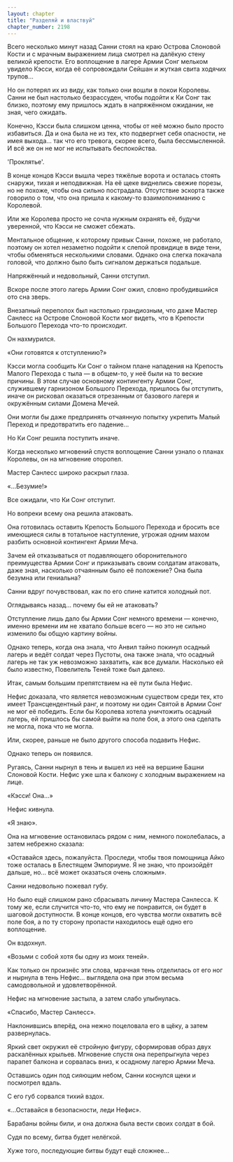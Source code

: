 ```yaml
---
layout: chapter
title: "Разделяй и властвуй"
chapter_number: 2198
---
```




Всего несколько минут назад Санни стоял на краю Острова Слоновой Кости и с мрачным выражением лица смотрел на далёкую стену великой крепости. Его воплощение в лагере Армии Сонг мельком увидело Кэсси, когда её сопровождали Сейшан и жуткая свита ходячих трупов...

Но он потерял их из виду, как только они вошли в покои Королевы. Санни не был настолько безрассуден, чтобы подойти к Ки Сонг так близко, поэтому ему пришлось ждать в напряжённом ожидании, не зная, чего ожидать.

Конечно, Кэсси была слишком ценна, чтобы от неё можно было просто избавиться. Да и она была не из тех, кто подвергнет себя опасности, не имея выхода... так что его тревога, скорее всего, была бессмысленной. И всё же он не мог не испытывать беспокойства.

'Проклятье'.

В конце концов Кэсси вышла через тяжёлые ворота и осталась стоять снаружи, тихая и неподвижная. На её щеке виднелись свежие порезы, но не похоже, чтобы она сильно пострадала. Отсутствие эскорта также говорило о том, что она пришла к какому-то взаимопониманию с Королевой.

Или же Королева просто не сочла нужным охранять её, будучи уверенной, что Кэсси не сможет сбежать.

Ментальное общение, к которому привык Санни, похоже, не работало, поэтому он хотел незаметно подойти к слепой провидице в виде тени, чтобы обменяться несколькими словами. Однако она слегка покачала головой, что должно было быть сигналом держаться подальше.

Напряжённый и недовольный, Санни отступил.

Вскоре после этого лагерь Армии Сонг ожил, словно пробудившийся ото сна зверь.

Внезапный переполох был настолько грандиозным, что даже Мастер Санлесс на Острове Слоновой Кости мог видеть, что в Крепости Большого Перехода что-то происходит.

Он нахмурился.

«Они готовятся к отступлению?»

Кэсси могла сообщить Ки Сонг о тайном плане нападения на Крепость Малого Перехода с тыла — в общем-то, у неё были на то веские причины. В этом случае основному контингенту Армии Сонг, служившему гарнизоном Большого Перехода, пришлось бы отступить, иначе он рисковал оказаться отрезанным от базового лагеря и окружённым силами Домена Мечей.

Они могли бы даже предпринять отчаянную попытку укрепить Малый Переход и предотвратить его падение...

Но Ки Сонг решила поступить иначе.

Когда несколько мгновений спустя воплощение Санни узнало о планах Королевы, он на мгновение оторопел.

Мастер Санлесс широко раскрыл глаза.

«...Безумие!»

Все ожидали, что Ки Сонг отступит.

Но вопреки всему она решила атаковать.

Она готовилась оставить Крепость Большого Перехода и бросить все имеющиеся силы в тотальное наступление, угрожая одним махом разбить основной контингент Армии Меча.

Зачем ей отказываться от подавляющего оборонительного преимущества Армии Сонг и приказывать своим солдатам атаковать, даже зная, насколько отчаянным было её положение? Она была безумна или гениальна?

Санни вдруг почувствовал, как по его спине катится холодный пот.

Оглядываясь назад... почему бы ей не атаковать?

Отступление лишь дало бы Армии Сонг немного времени — конечно, именно времени им не хватало больше всего — но это не сильно изменило бы общую картину войны.

Однако теперь, когда она знала, что Анвил тайно покинул осадный лагерь и ведёт солдат через Пустоты, она также знала, что осадный лагерь не так уж невозможно захватить, как все думали. Насколько ей было известно, Повелитель Теней тоже был далеко.

Итак, самым большим препятствием на её пути была Нефис.

Нефис доказала, что является невозможным существом среди тех, кто имеет Трансцендентный ранг, и поэтому ни один Святой в Армии Сонг не мог её победить. Если бы Королева хотела уничтожить осадный лагерь, ей пришлось бы самой выйти на поле боя, а этого она сделать не могла, пока что не могла.

Или, скорее, раньше не было другого способа подавить Нефис.

Однако теперь он появился.

Ругаясь, Санни нырнул в тень и вышел из неё на вершине Башни Слоновой Кости. Нефис уже шла к балкону с холодным выражением на лице.

«Кэсси! Она...»

Нефис кивнула.

«Я знаю».

Она на мгновение остановилась рядом с ним, немного поколебалась, а затем небрежно сказала:

«Оставайся здесь, пожалуйста. Проследи, чтобы твоя помощница Айко тоже осталась в Блестящем Эмпориуме. Я не знаю, что произойдёт дальше, но... всё может оказаться очень сложным».

Санни недовольно пожевал губу.

Но было ещё слишком рано сбрасывать личину Мастера Санлесса. К тому же, если случится что-то, что ему не понравится, он будет в шаговой доступности. В конце концов, его чувства могли охватить всё поле боя, а по ту сторону пропасти находилось ещё одно его воплощение.

Он вздохнул.

«Возьми с собой хотя бы одну из моих теней».

Как только он произнёс эти слова, мрачная тень отделилась от его ног и нырнула в тень Нефис... выглядела она при этом весьма самодовольной и удовлетворённой.

Нефис на мгновение застыла, а затем слабо улыбнулась.

«Спасибо, Мастер Санлесс».

Наклонившись вперёд, она нежно поцеловала его в щёку, а затем развернулась.

Яркий свет окружил её стройную фигуру, сформировав образ двух раскалённых крыльев. Мгновение спустя она перепрыгнула через парапет балкона и сорвалась вниз, к осадному лагерю Армии Меча.

Оставшись один под сияющим небом, Санни коснулся щеки и посмотрел вдаль.

С его губ сорвался тихий вздох.

«...Оставайся в безопасности, леди Нефис».

Барабаны войны били, и она должна была вести своих солдат в бой.

Судя по всему, битва будет нелёгкой.

Хуже того, последующие битвы будут ещё сложнее...

